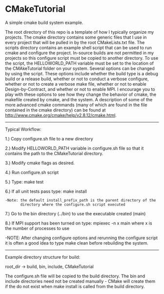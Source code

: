 CMakeTutorial
=============

A simple cmake build system example.

The root directory of this repo is a template of how I typically organize my
projects. The cmake directory contains some generic files that I use in every
project that will be pulled in by the root CMakeLists.txt file. The scripts
directory contains an example shell script that can be used to run cmake and
configure the project. In-source builds are not permitted in my projects so 
this configure script must be copied to another directory. To use the script, 
the HELLOWORLD_PATH variable must be set to the location of the CMAkeTutorial 
folder on your system. Several options can be changed by using the script. 
These options include whether the build type is a debug build or a release
build, whether or not to conduct a verbose configure, whether or not to
create a verbose make file, whether or not to enable Design-by-Contract,
and whether or not to enable MPI. I encourage you to play with these options
to see how they change the behavior of cmake, the makefile created by cmake, 
and the system. A description of some of the more advanced cmake
commands (many of which are found in the file contained in the cmake directory)
can be found at http://www.cmake.org/cmake/help/v2.8.12/cmake.html. 

-------------------------------------------------------------------------------

Typical Workflow:

1.) Copy configure.sh file to a new directory

2.) Modify HELLOWORLD_PATH variable in configure.sh file so that it contains
    the path to the CMakeTutorial directory.

3.) Modify cmake flags as desired.

4.) Run configure.sh script

5.) Type: make test

6.) If all unit tests pass type: make install

    -Note: the default install_prefix_path is the parent directory of the 
           directory where the configure.sh script executed

7.) Go to the bin directory (../bin) to use the executable created (main)

8.) If MPI support has been turned on type: mpiexec -n x main
    where x is the number of processes to use

-NOTE: After changing configure options and rerunning the configure script
      it is often a good idea to type make clean before rebuilding the
      system.

-------------------------------------------------------------------------------

Example directory structure for build:

root_dir -> build, bin, include, CMakeTutorial

The configure.sh file will be copied to the build directory. The bin and
include directories need not be created manually - CMake will create them
if the do not exist when make install is called from the build directory.
